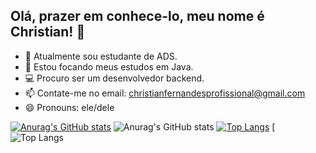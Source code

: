 ## Olá, prazer em conhece-lo, meu nome é Christian! 👋 

- 🔭 Atualmente sou estudante de ADS.
- 🎢 Estou focando meus estudos em Java.
- 💻 Procuro ser um desenvolvedor backend.
- 📫 Contate-me no email: christianfernandesprofissional@gmail.com
- 😄 Pronouns: ele/dele

[![Anurag's GitHub stats](https://github-readme-stats.vercel.app/api?username=christianfernandesprofissional)](https://github.com/christianfernandesprofissional/github-readme-stats)
![Anurag's GitHub stats](https://github-readme-stats.vercel.app/api?username=christianfernandesprofissional&show_icons=true&theme=dark)
[![Top Langs](https://github-readme-stats.vercel.app/api/top-langs/?username=christianfernandesprofissional)](https://github.com/christianfernandesprofissional/github-readme-stats)
[![Top Langs](https://github-readme-stats.vercel.app/api?username=christianfernandesprofissional&show_icons=true&theme=dark)
<!--
**christianfernandesprofissional/christianfernandesprofissional** is a ✨ _special_ ✨ repository because its `README.md` (this file) appears on your GitHub profile.

Here are some ideas to get you started:

- 🔭 I’m currently working on ...
- 🌱 I’m currently learning ...
- 👯 I’m looking to collaborate on ...
- 🤔 I’m looking for help with ...
- 💬 Ask me about ...
- 📫 How to reach me: ...
- 😄 Pronouns: ...
- ⚡ Fun fact: ...
-->
